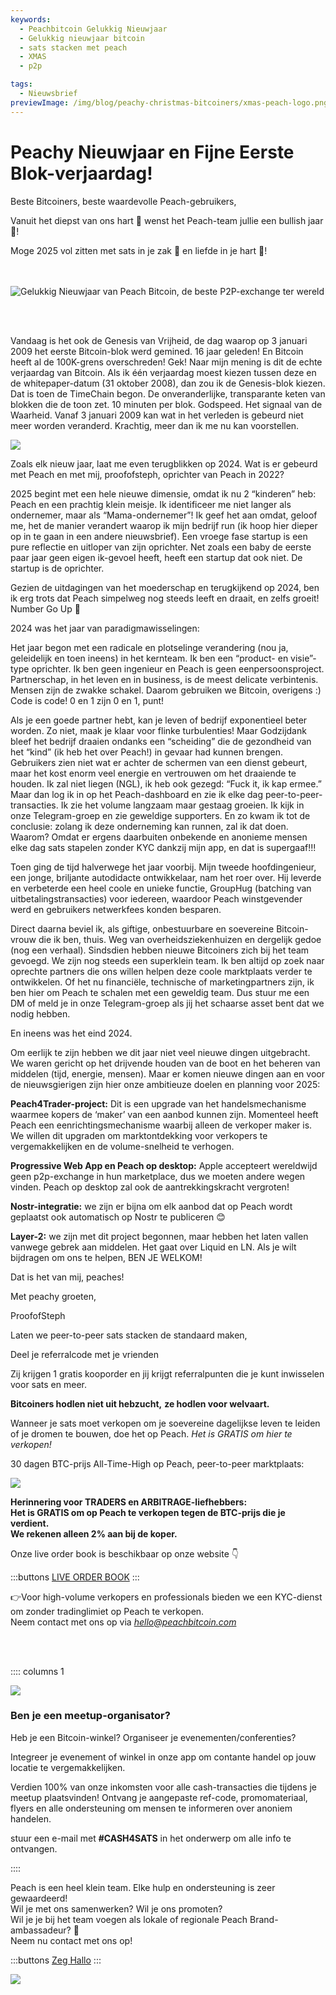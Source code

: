 ```yaml
---
keywords:
  - Peachbitcoin Gelukkig Nieuwjaar
  - Gelukkig nieuwjaar bitcoin
  - sats stacken met peach
  - XMAS
  - p2p

tags:
  - Nieuwsbrief
previewImage: /img/blog/peachy-christmas-bitcoiners/xmas-peach-logo.png
---
```


# Peachy Nieuwjaar en Fijne Eerste Blok-verjaardag!


Beste Bitcoiners, beste waardevolle Peach-gebruikers,

Vanuit het diepst van ons hart 🧡 wenst het Peach-team jullie een bullish jaar 🐃!

Moge 2025 vol zitten met sats in je zak 🌽 en liefde in je hart 💜!

<br><br>
<img src="/img/blog/Peachy-New-Year/happynewyear.gif" alt="Gelukkig Nieuwjaar van Peach Bitcoin, de beste P2P-exchange ter wereld" style="display: block; margin: auto;">

<br><br>

Vandaag is het ook de Genesis van Vrijheid, de dag waarop op 3 januari 2009 het eerste Bitcoin-blok werd gemined. 16 jaar geleden! En Bitcoin heeft al de 100K-grens overschreden! Gek! Naar mijn mening is dit de echte verjaardag van Bitcoin. Als ik één verjaardag moest kiezen tussen deze en de whitepaper-datum (31 oktober 2008), dan zou ik de Genesis-blok kiezen. Dat is toen de TimeChain begon. De onveranderlijke, transparante keten van blokken die de toon zet. 10 minuten per blok. Godspeed. Het signaal van de Waarheid. Vanaf 3 januari 2009 kan wat in het verleden is gebeurd niet meer worden veranderd. Krachtig, meer dan ik me nu kan voorstellen.

![](/img/blog/Peachy-New-Year/thetimesbitcoin.png)

Zoals elk nieuw jaar, laat me even terugblikken op 2024. Wat is er gebeurd met Peach en met mij, proofofsteph, oprichter van Peach in 2022?

2025 begint met een hele nieuwe dimensie, omdat ik nu 2 “kinderen” heb: Peach en een prachtig klein meisje. Ik identificeer me niet langer als ondernemer, maar als “Mama-ondernemer”! Ik geef het aan omdat, geloof me, het de manier verandert waarop ik mijn bedrijf run (ik hoop hier dieper op in te gaan in een andere nieuwsbrief). Een vroege fase startup is een pure reflectie en uitloper van zijn oprichter. Net zoals een baby de eerste paar jaar geen eigen ik-gevoel heeft, heeft een startup dat ook niet. De startup is de oprichter.

Gezien de uitdagingen van het moederschap en terugkijkend op 2024, ben ik erg trots dat Peach simpelweg nog steeds leeft en draait, en zelfs groeit! Number Go Up 🚀

2024 was het jaar van paradigmawisselingen:

Het jaar begon met een radicale en plotselinge verandering (nou ja, geleidelijk en toen ineens) in het kernteam. Ik ben een “product- en visie”-type oprichter. Ik ben geen ingenieur en Peach is geen eenpersoonsproject. Partnerschap, in het leven en in business, is de meest delicate verbintenis. Mensen zijn de zwakke schakel. Daarom gebruiken we Bitcoin, overigens :) Code is code! 0 en 1 zijn 0 en 1, punt!

Als je een goede partner hebt, kan je leven of bedrijf exponentieel beter worden. Zo niet, maak je klaar voor flinke turbulenties! Maar Godzijdank bleef het bedrijf draaien ondanks een “scheiding” die de gezondheid van het “kind” (ik heb het over Peach!) in gevaar had kunnen brengen. Gebruikers zien niet wat er achter de schermen van een dienst gebeurt, maar het kost enorm veel energie en vertrouwen om het draaiende te houden. Ik zal niet liegen (NGL), ik heb ook gezegd: “Fuck it, ik kap ermee.” Maar dan log ik in op het Peach-dashboard en zie ik elke dag peer-to-peer-transacties. Ik zie het volume langzaam maar gestaag groeien. Ik kijk in onze Telegram-groep en zie geweldige supporters. En zo kwam ik tot de conclusie: zolang ik deze onderneming kan runnen, zal ik dat doen. Waarom? Omdat er ergens daarbuiten onbekende en anonieme mensen elke dag sats stapelen zonder KYC dankzij mijn app, en dat is supergaaf!!!

Toen ging de tijd halverwege het jaar voorbij. Mijn tweede hoofdingenieur, een jonge, briljante autodidacte ontwikkelaar, nam het roer over. Hij leverde en verbeterde een heel coole en unieke functie, GroupHug (batching van uitbetalingstransacties) voor iedereen, waardoor Peach winstgevender werd en gebruikers netwerkfees konden besparen.

Direct daarna beviel ik, als giftige, onbestuurbare en soevereine Bitcoin-vrouw die ik ben, thuis. Weg van overheidsziekenhuizen en dergelijk gedoe (nog een verhaal). Sindsdien hebben nieuwe Bitcoiners zich bij het team gevoegd. We zijn nog steeds een superklein team. Ik ben altijd op zoek naar oprechte partners die ons willen helpen deze coole marktplaats verder te ontwikkelen. Of het nu financiële, technische of marketingpartners zijn, ik ben hier om Peach te schalen met een geweldig team. Dus stuur me een DM of meld je in onze Telegram-groep als jij het schaarse asset bent dat we nodig hebben.

En ineens was het eind 2024.

Om eerlijk te zijn hebben we dit jaar niet veel nieuwe dingen uitgebracht. We waren gericht op het drijvende houden van de boot en het beheren van middelen (tijd, energie, mensen). Maar er komen nieuwe dingen aan en voor de nieuwsgierigen zijn hier onze ambitieuze doelen en planning voor 2025:

**Peach4Trader-project:** Dit is een upgrade van het handelsmechanisme waarmee kopers de ‘maker’ van een aanbod kunnen zijn. Momenteel heeft Peach een eenrichtingsmechanisme waarbij alleen de verkoper maker is. We willen dit upgraden om marktontdekking voor verkopers te vergemakkelijken en de volume-snelheid te verhogen.<br>

**Progressive Web App en Peach op desktop:** Apple accepteert wereldwijd geen p2p-exchange in hun marketplace, dus we moeten andere wegen vinden. Peach op desktop zal ook de aantrekkingskracht vergroten!<br>

**Nostr-integratie:** we zijn er bijna om elk aanbod dat op Peach wordt geplaatst ook automatisch op Nostr te publiceren 😊<br>

**Layer-2:** we zijn met dit project begonnen, maar hebben het laten vallen vanwege gebrek aan middelen. Het gaat over Liquid en LN. Als je wilt bijdragen om ons te helpen, BEN JE WELKOM!<br>

Dat is het van mij, peaches!

Met peachy groeten,

ProofofSteph

Laten we peer-to-peer sats stacken de standaard maken,

Deel je referralcode met je vrienden

Zij krijgen 1 gratis kooporder en jij krijgt referralpunten die je kunt inwisselen voor sats en meer.

**Bitcoiners hodlen niet uit hebzucht,**
**ze hodlen voor welvaart.**

Wanneer je sats moet verkopen om je soevereine dagelijkse leven te leiden of je dromen te bouwen, doe het op Peach. *Het is GRATIS om hier te verkopen!*

30 dagen BTC-prijs All-Time-High op Peach, peer-to-peer marktplaats:

![](/img/blog/Peachy-New-Year/alltimehigh.png)

**Herinnering voor TRADERS en ARBITRAGE-liefhebbers:**  
**Het is GRATIS om op Peach te verkopen tegen de BTC-prijs die je verdient.**  
**We rekenen alleen 2% aan bij de koper.**

Onze live order book is beschikbaar op onze website 👇

:::buttons
[LIVE ORDER BOOK](../../kycfree-orderbook/)
:::

👉Voor high-volume verkopers en professionals bieden we een KYC-dienst om zonder tradinglimiet op Peach te verkopen.  
Neem contact met ons op via [*hello@peachbitcoin.com*](mailto:hello@peachbitcoin.com)

<br><br>

:::: columns 1

![](/img/blog/Peachy-New-Year/meetupeach.png)

<div>
        <h3>Ben je een meetup-organisator?</h3>
        Heb je een Bitcoin-winkel?
        Organiseer je evenementen/conferenties?

Integreer je evenement of winkel in onze app om contante handel op jouw locatie te vergemakkelijken.

Verdien 100% van onze inkomsten voor alle cash-transacties die tijdens je meetup plaatsvinden!
Ontvang je aangepaste ref-code, promomateriaal, flyers en alle ondersteuning om mensen te informeren over anoniem handelen.

stuur een e-mail met **#CASH4SATS** in het onderwerp om alle info te ontvangen.
</div>
::::

Peach is een heel klein team. Elke hulp en ondersteuning is zeer gewaardeerd!  
Wil je met ons samenwerken? Wil je ons promoten?  
Wil je je bij het team voegen als lokale of regionale Peach Brand-ambassadeur? 👀  
Neem nu contact met ons op!

:::buttons
[Zeg Hallo](mailto:hello@peachbitcoin.com)
:::

![](/img/blog/Peachy-New-Year/p2peach.png)
